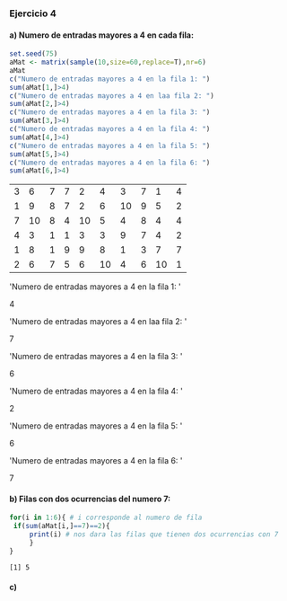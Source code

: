 
### Ejercicio 4

#### a) Numero de entradas mayores a 4 en cada fila:


```R
set.seed(75)
aMat <- matrix(sample(10,size=60,replace=T),nr=6)
aMat
c("Numero de entradas mayores a 4 en la fila 1: ")
sum(aMat[1,]>4)
c("Numero de entradas mayores a 4 en laa fila 2: ")
sum(aMat[2,]>4)
c("Numero de entradas mayores a 4 en la fila 3: ")
sum(aMat[3,]>4)
c("Numero de entradas mayores a 4 en la fila 4: ")
sum(aMat[4,]>4)
c("Numero de entradas mayores a 4 en la fila 5: ")
sum(aMat[5,]>4)
c("Numero de entradas mayores a 4 en la fila 6: ")
sum(aMat[6,]>4)
```


<table>
<tbody>
	<tr><td>3 </td><td> 6</td><td>7 </td><td>7 </td><td> 2</td><td> 4</td><td> 3</td><td>7 </td><td> 1</td><td>4 </td></tr>
	<tr><td>1 </td><td> 9</td><td>8 </td><td>7 </td><td> 2</td><td> 6</td><td>10</td><td>9 </td><td> 5</td><td>2 </td></tr>
	<tr><td>7 </td><td>10</td><td>8 </td><td>4 </td><td>10</td><td> 5</td><td> 4</td><td>8 </td><td> 4</td><td>4 </td></tr>
	<tr><td>4 </td><td> 3</td><td>1 </td><td>1 </td><td> 3</td><td> 3</td><td> 9</td><td>7 </td><td> 4</td><td>2 </td></tr>
	<tr><td>1 </td><td> 8</td><td>1 </td><td>9 </td><td> 9</td><td> 8</td><td> 1</td><td>3 </td><td> 7</td><td>7 </td></tr>
	<tr><td>2 </td><td> 6</td><td>7 </td><td>5 </td><td> 6</td><td>10</td><td> 4</td><td>6 </td><td>10</td><td>1 </td></tr>
</tbody>
</table>




'Numero de entradas mayores a 4 en la fila 1: '



4



'Numero de entradas mayores a 4 en laa fila 2: '



7



'Numero de entradas mayores a 4 en la fila 3: '



6



'Numero de entradas mayores a 4 en la fila 4: '



2



'Numero de entradas mayores a 4 en la fila 5: '



6



'Numero de entradas mayores a 4 en la fila 6: '



7


#### b) Filas con dos ocurrencias del numero 7:


```R
for(i in 1:6){ # i corresponde al numero de fila
 if(sum(aMat[i,]==7)==2){
     print(i) # nos dara las filas que tienen dos ocurrencias con 7
     }
}

```

    [1] 5


#### c) 


```R

```
